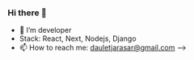 ### Hi there 👋

- 🔭 I’m developer
- Stack: React, Next, Nodejs, Django
- 📫 How to reach me: dauletjarasar@gmail.com
-->
